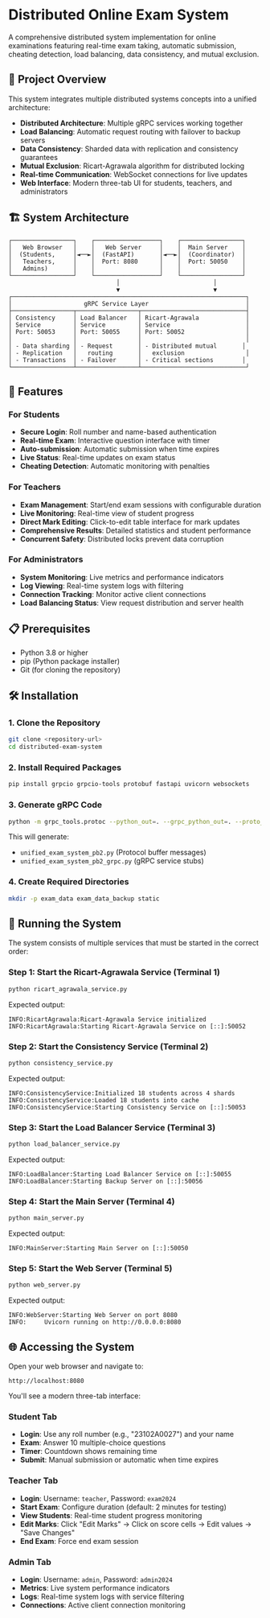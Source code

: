 # Distributed Online Exam System

A comprehensive distributed system implementation for online examinations featuring real-time exam taking, automatic submission, cheating detection, load balancing, data consistency, and mutual exclusion.

## 🎯 Project Overview

This system integrates multiple distributed systems concepts into a unified architecture:

- **Distributed Architecture**: Multiple gRPC services working together
- **Load Balancing**: Automatic request routing with failover to backup servers
- **Data Consistency**: Sharded data with replication and consistency guarantees
- **Mutual Exclusion**: Ricart-Agrawala algorithm for distributed locking
- **Real-time Communication**: WebSocket connections for live updates
- **Web Interface**: Modern three-tab UI for students, teachers, and administrators

## 🏗️ System Architecture

```
┌─────────────────┐    ┌──────────────────┐    ┌─────────────────┐
│   Web Browser   │    │   Web Server     │    │  Main Server    │
│  (Students,     │◄──►│  (FastAPI)       │◄──►│  (Coordinator)  │
│   Teachers,     │    │  Port: 8080      │    │  Port: 50050    │
│   Admins)       │    │                  │    │                 │
└─────────────────┘    └──────────────────┘    └─────────────────┘
                              │                          │
                              ▼                          ▼
┌─────────────────────────────────────────────────────────────────┐
│                    gRPC Service Layer                           │
├─────────────────┬─────────────────┬─────────────────────────────┤
│ Consistency     │ Load Balancer   │ Ricart-Agrawala             │
│ Service         │ Service         │ Service                     │
│ Port: 50053     │ Port: 50055     │ Port: 50052                 │
│                 │                 │                             │
│ - Data sharding │ - Request       │ - Distributed mutual       │
│ - Replication   │   routing       │   exclusion                 │
│ - Transactions  │ - Failover      │ - Critical sections        │
└─────────────────┴─────────────────┴─────────────────────────────┘
```

## 🚀 Features

### For Students
- **Secure Login**: Roll number and name-based authentication
- **Real-time Exam**: Interactive question interface with timer
- **Auto-submission**: Automatic submission when time expires
- **Live Status**: Real-time updates on exam status
- **Cheating Detection**: Automatic monitoring with penalties

### For Teachers
- **Exam Management**: Start/end exam sessions with configurable duration
- **Live Monitoring**: Real-time view of student progress
- **Direct Mark Editing**: Click-to-edit table interface for mark updates
- **Comprehensive Results**: Detailed statistics and student performance
- **Concurrent Safety**: Distributed locks prevent data corruption

### For Administrators
- **System Monitoring**: Live metrics and performance indicators
- **Log Viewing**: Real-time system logs with filtering
- **Connection Tracking**: Monitor active client connections
- **Load Balancing Status**: View request distribution and server health

## 📋 Prerequisites

- Python 3.8 or higher
- pip (Python package installer)
- Git (for cloning the repository)

## 🛠️ Installation

### 1. Clone the Repository
```bash
git clone <repository-url>
cd distributed-exam-system
```

### 2. Install Required Packages
```bash
pip install grpcio grpcio-tools protobuf fastapi uvicorn websockets
```

### 3. Generate gRPC Code
```bash
python -m grpc_tools.protoc --python_out=. --grpc_python_out=. --proto_path=. unified_exam_system.proto
```

This will generate:
- `unified_exam_system_pb2.py` (Protocol buffer messages)
- `unified_exam_system_pb2_grpc.py` (gRPC service stubs)

### 4. Create Required Directories
```bash
mkdir -p exam_data exam_data_backup static
```

## 🚀 Running the System

The system consists of multiple services that must be started in the correct order:

### Step 1: Start the Ricart-Agrawala Service (Terminal 1)
```bash
python ricart_agrawala_service.py
```
Expected output:
```
INFO:RicartAgrawala:Ricart-Agrawala Service initialized
INFO:RicartAgrawala:Starting Ricart-Agrawala Service on [::]:50052
```

### Step 2: Start the Consistency Service (Terminal 2)
```bash
python consistency_service.py
```
Expected output:
```
INFO:ConsistencyService:Initialized 18 students across 4 shards
INFO:ConsistencyService:Loaded 18 students into cache
INFO:ConsistencyService:Starting Consistency Service on [::]:50053
```

### Step 3: Start the Load Balancer Service (Terminal 3)
```bash
python load_balancer_service.py
```
Expected output:
```
INFO:LoadBalancer:Starting Load Balancer Service on [::]:50055
INFO:LoadBalancer:Starting Backup Server on [::]:50056
```

### Step 4: Start the Main Server (Terminal 4)
```bash
python main_server.py
```
Expected output:
```
INFO:MainServer:Starting Main Server on [::]:50050
```

### Step 5: Start the Web Server (Terminal 5)
```bash
python web_server.py
```
Expected output:
```
INFO:WebServer:Starting Web Server on port 8080
INFO:     Uvicorn running on http://0.0.0.0:8080
```

## 🌐 Accessing the System

Open your web browser and navigate to:
```
http://localhost:8080
```

You'll see a modern three-tab interface:

### Student Tab
- **Login**: Use any roll number (e.g., "23102A0027") and your name
- **Exam**: Answer 10 multiple-choice questions
- **Timer**: Countdown shows remaining time
- **Submit**: Manual submission or automatic when time expires

### Teacher Tab
- **Login**: Username: `teacher`, Password: `exam2024`
- **Start Exam**: Configure duration (default: 2 minutes for testing)
- **View Students**: Real-time student progress monitoring
- **Edit Marks**: Click "Edit Marks" → Click on score cells → Edit values → "Save Changes"
- **End Exam**: Force end exam session

### Admin Tab
- **Login**: Username: `admin`, Password: `admin2024`
- **Metrics**: Live system performance indicators
- **Logs**: Real-time system logs with service filtering
- **Connections**: Active client connection monitoring
